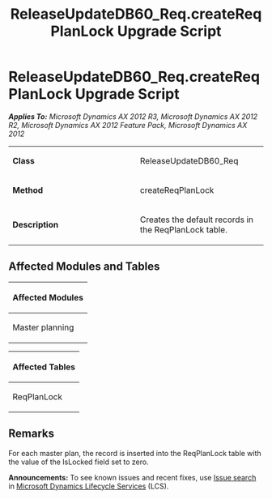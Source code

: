 ﻿---
title: ReleaseUpdateDB60_Req.createReqPlanLock Upgrade Script
TOCTitle: ReleaseUpdateDB60_Req.createReqPlanLock Upgrade Script
ms:assetid: d107ebb5-eac4-7788-12c5-1bc44c947347
ms:mtpsurl: https://msdn.microsoft.com/en-us/library/JJ686917(v=AX.60)
ms:contentKeyID: 49711367
ms.date: 05/18/2015
mtps_version: v=AX.60
---

# ReleaseUpdateDB60\_Req.createReqPlanLock Upgrade Script 


_**Applies To:** Microsoft Dynamics AX 2012 R3, Microsoft Dynamics AX 2012 R2, Microsoft Dynamics AX 2012 Feature Pack, Microsoft Dynamics AX 2012_

<table>
<colgroup>
<col style="width: 50%" />
<col style="width: 50%" />
</colgroup>
<tbody>
<tr class="odd">
<td><p><strong>Class</strong></p></td>
<td><p>ReleaseUpdateDB60_Req</p></td>
</tr>
<tr class="even">
<td><p><strong>Method</strong></p></td>
<td><p>createReqPlanLock</p></td>
</tr>
<tr class="odd">
<td><p><strong>Description</strong></p></td>
<td><p>Creates the default records in the ReqPlanLock table.</p></td>
</tr>
</tbody>
</table>


## Affected Modules and Tables

<table>
<colgroup>
<col style="width: 100%" />
</colgroup>
<thead>
<tr class="header">
<th><p>Affected Modules</p></th>
</tr>
</thead>
<tbody>
<tr class="odd">
<td><p>Master planning</p></td>
</tr>
</tbody>
</table>


<table>
<colgroup>
<col style="width: 100%" />
</colgroup>
<thead>
<tr class="header">
<th><p>Affected Tables</p></th>
</tr>
</thead>
<tbody>
<tr class="odd">
<td><p>ReqPlanLock</p></td>
</tr>
</tbody>
</table>


## Remarks

For each master plan, the record is inserted into the ReqPlanLock table with the value of the IsLocked field set to zero.

  
**Announcements:** To see known issues and recent fixes, use [Issue search](http://go.microsoft.com/fwlink/?linkid=389258) in [Microsoft Dynamics Lifecycle Services](http://go.microsoft.com/fwlink/?linkid=306505) (LCS).

